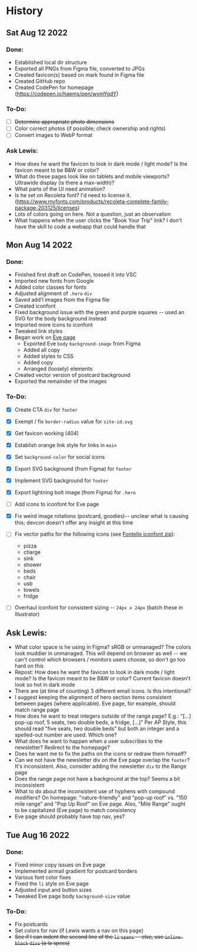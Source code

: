 # History

## Sat Aug 12 2022

### Done:
  - Established local dir structure
  - Exported all PNGs from Figma file, converted to JPGs
  - Created favicon(s) based on mark found in Figma file
  - Created GitHub repo
  - Created CodePen for homepage (https://codepen.io/haems/pen/wvmYgdY)

### To-Do:
- [ ] ~~Determine appropriate photo dimensions~~
- [ ] Color correct photos (if possible; check ownership and rights)
- [ ] Convert images to WebP format
  
### Ask Lewis:
  - How does he want the favicon to look in dark mode / light mode? Is the favicon meant to be B&W or color?
  - What do these pages look like on tablets and mobile viewports? Ultrawide display (is there a max-width)?
  - What parts of the UI need animation?
  - Is he set on Recoleta font? I'd need to license it. (https://www.myfonts.com/products/recoleta-complete-family-package-203125/licenses)
  - Lots of colors going on here. Not a question, just an observation
  - What happens when the user clicks the "Book Your Trip" link? I don't have the skill to code a webapp that could handle that


## Mon Aug 14 2022
### Done:
- Finished first draft on CodePen, tossed it into VSC
- Imported new fonts from Google
- Added color classes for fonts
- Adjusted alignment of `.hero` `div`
- Saved add'l images from the Figma file
- Created iconfont
- Fixed background issue with the green and purple squares -- used an SVG for the body background instead
- Imported more icons to iconfont
- Tweaked link styles
- Began work on [Eve page](html/eve.html)
  - Exported Eve `body` `background-image` from Figma
  - Added all copy
  - Added styles to CSS
  - Added copy
  - Arranged (loosely) elements
- Created vector version of postcard background
- Exported the remainder of the images
  
### To-Do:

- [x] Create CTA `div` for `footer`
- [x] Exempt / fix `border-radius` value for `site-id.svg`
- [x] Get favicon working (404)
- [x] Establish orange link style for links in `main`
- [x] Set `background-color` for social icons
- [x] Export SVG background (from Figma) for `footer`
- [x] Implement SVG background for `footer`
- [x] Export lightning bolt image (from Figma) for `.hero`
- [ ] Add icons to iconfont for Eve page
- [x] Fix weird image rotations (postcard, goodies)-- unclear what is causing this; devcon doesn't offer any insight at this time
- [ ] Fix vector paths for the following icons (see [Fontello iconfont zip](/fontello-20e39316.zip)):
  - pizza
  - charge
  - sink
  - shower
  - beds
  - chair
  - usb
  - towels
  - fridge
  
- [ ] Overhaul iconfont for consistent sizing -- `24px x 24px` (batch these in Illustrator)
  
## Ask Lewis:
- What color space is he using in Figma? sRGB or unmanaged? The colors look muddier in unmanaged. This will depend on browser as well -- we can't control which browsers / monitors users choose, so don't go too hard on this
- Repost: How does he want the favicon to look in dark mode / light mode? Is the favicon meant to be B&W or color? Current favicon doesn't look so hot in dark mode
- There are (at time of counting) 3 different email icons. Is this intentional?
- I suggest keeping the alignment of hero section items consistent between pages (where applicable). Eve page, for example, should match range page
- How does he want to treat integers outside of the range page? E.g.: "[...] pop-up roof, 5 seats, two double beds, a fridge, [...]" Per AP Style, this should read "five seats, two double beds" but both an integer and a spelled-out number are used. Which one?
- What does he want to happen when a user subscribes to the newsletter? Redirect to the homepage?
- Does he want me to fix the paths on the icons or redraw them himself?
- Can we not have the newsletter div on the Eve page overlap the `footer`? It's inconsistent. Also, consider adding the newsletter `div` to the Range page
- Does the range page not have a background at the top? Seems a bit inconsistent
- What to do about the inconsistent use of hyphens with compound modifiers? On homepage: "nature-friendly" and "pop-up roof" vs. "150 mile range" and "Pop Up Roof" on Eve page. Also, "Mile Range" ought to be capitalized (Eve page) to match consistency
- Eve page should probably have top nav, yes?

## Tue Aug 16 2022
### Done:
- Fixed minor copy issues on Eve page
- Implemented airmail gradient for postcard borders
- Various font color fixes
- Fixed the `li` style on Eve page
- Adjusted input and button sizes
- Tweaked Eve page body `background-size` value
  
### To-Do:
- Fix postcards
- Set colors for nav (if Lewis wants a nav on this page)
- ~~See if I can indent the second line of the `li` `spans` -- else, use `inline-block` `divs` (a la specs)~~
